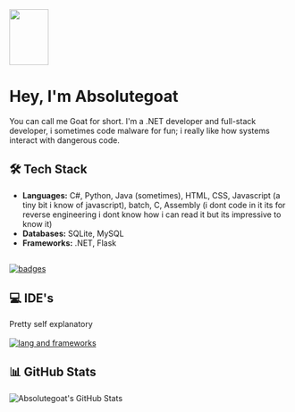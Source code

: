 <img src="https://external-content.duckduckgo.com/iu/?u=https%3A%2F%2Fmedia1.tenor.com%2Fm%2FPnuoQnKXre4AAAAC%2Fralsei-waving.gif&f=1&nofb=1&ipt=4e9ea73ad1b4187b25454c25af22f23db2ddfca8b7aaee11957de0ef7ea3320d" style="height: 100px; width: 70px;"/>

# Hey, I'm Absolutegoat
You can call me Goat for short. I'm a .NET developer and full-stack developer, i sometimes code malware for fun; i really like how systems interact with dangerous code.

## 🛠️ Tech Stack
- **Languages:** C#, Python, Java (sometimes), HTML, CSS, Javascript (a tiny bit i know of javascript), batch, C, Assembly (i dont code in it its for reverse engineering i dont know how i can read it but its impressive to know it)
- **Databases:** SQLite, MySQL
- **Frameworks:** .NET, Flask
##
[![badges](https://skillicons.dev/icons?i=py,java,dotnet,cs,sqlite,mysql,flask,c)](https://skillicons.dev)

## 💻 IDE's
Pretty self explanatory</br>
</br>
[![lang and frameworks](https://skillicons.dev/icons?i=visualstudio,vscode)](https://skillicons.dev)

## 📊 GitHub Stats
![Absolutegoat's GitHub Stats](https://github-readme-stats.vercel.app/api?username=absolutegoat&show_icons=true&theme=dark)
